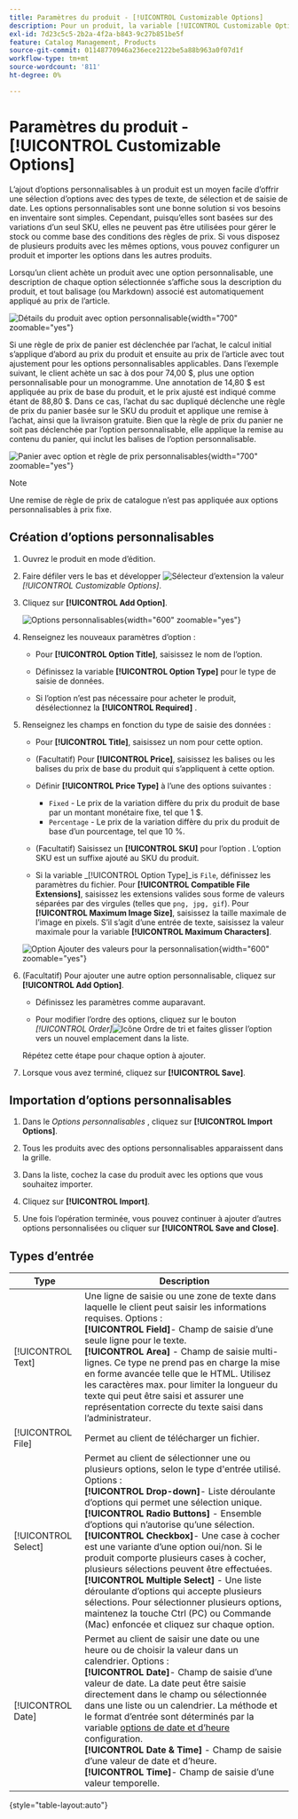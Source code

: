 ```yaml
---
title: Paramètres du produit - [!UICONTROL Customizable Options]
description: Pour un produit, la variable [!UICONTROL Customizable Options] vous permet d’offrir une sélection d’options avec des types de saisie de texte, de sélection et de date.
exl-id: 7d23c5c5-2b2a-4f2a-b843-9c27b851be5f
feature: Catalog Management, Products
source-git-commit: 01148770946a236ece2122be5a88b963a0f07d1f
workflow-type: tm+mt
source-wordcount: '811'
ht-degree: 0%

---
```


# Paramètres du produit - [!UICONTROL Customizable Options]

L’ajout d’options personnalisables à un produit est un moyen facile d’offrir une sélection d’options avec des types de texte, de sélection et de saisie de date. Les options personnalisables sont une bonne solution si vos besoins en inventaire sont simples. Cependant, puisqu’elles sont basées sur des variations d’un seul SKU, elles ne peuvent pas être utilisées pour gérer le stock ou comme base des conditions des règles de prix. Si vous disposez de plusieurs produits avec les mêmes options, vous pouvez configurer un produit et importer les options dans les autres produits.

Lorsqu’un client achète un produit avec une option personnalisable, une description de chaque option sélectionnée s’affiche sous la description du produit, et tout balisage (ou Markdown) associé est automatiquement appliqué au prix de l’article.

![Détails du produit avec option personnalisable](./assets/storefront-customizable-option-product-detail.png){width="700" zoomable="yes"}

Si une règle de prix de panier est déclenchée par l’achat, le calcul initial s’applique d’abord au prix du produit et ensuite au prix de l’article avec tout ajustement pour les options personnalisables applicables. Dans l’exemple suivant, le client achète un sac à dos pour 74,00 $, plus une option personnalisable pour un monogramme. Une annotation de 14,80 $ est appliquée au prix de base du produit, et le prix ajusté est indiqué comme étant de 88,80 $. Dans ce cas, l’achat du sac dupliqué déclenche une règle de prix du panier basée sur le SKU du produit et applique une remise à l’achat, ainsi que la livraison gratuite. Bien que la règle de prix du panier ne soit pas déclenchée par l’option personnalisable, elle applique la remise au contenu du panier, qui inclut les balises de l’option personnalisable.

![Panier avec option et règle de prix personnalisables](./assets/storefront-customizable-option-cart-price-rule.png){width="700" zoomable="yes"}

>[!NOTE]
>
>Une remise de règle de prix de catalogue n’est pas appliquée aux options personnalisables à prix fixe.

## Création d’options personnalisables

1. Ouvrez le produit en mode d’édition.

1. Faire défiler vers le bas et développer ![Sélecteur d’extension](../assets/icon-display-expand.png) la valeur _[!UICONTROL Customizable Options]_.

1. Cliquez sur **[!UICONTROL Add Option]**.

   ![Options personnalisables](./assets/product-customizable-options.png){width="600" zoomable="yes"}

1. Renseignez les nouveaux paramètres d’option :

   - Pour **[!UICONTROL Option Title]**, saisissez le nom de l’option.

   - Définissez la variable **[!UICONTROL Option Type]** pour le type de saisie de données.

   - Si l’option n’est pas nécessaire pour acheter le produit, désélectionnez la **[!UICONTROL Required]** .

1. Renseignez les champs en fonction du type de saisie des données :

   - Pour **[!UICONTROL Title]**, saisissez un nom pour cette option.

   - (Facultatif) Pour **[!UICONTROL Price]**, saisissez les balises ou les balises du prix de base du produit qui s’appliquent à cette option.

   - Définir **[!UICONTROL Price Type]** à l’une des options suivantes :

      - `Fixed` - Le prix de la variation diffère du prix du produit de base par un montant monétaire fixe, tel que 1 $.
      - `Percentage` - Le prix de la variation diffère du prix du produit de base d’un pourcentage, tel que 10 %.

   - (Facultatif) Saisissez un **[!UICONTROL SKU]** pour l’option . L’option SKU est un suffixe ajouté au SKU du produit.

   - Si la variable _[!UICONTROL Option Type]_is `File`, définissez les paramètres du fichier. Pour **[!UICONTROL Compatible File Extensions]**, saisissez les extensions valides sous forme de valeurs séparées par des virgules (telles que `png, jpg, gif`). Pour **[!UICONTROL Maximum Image Size]**, saisissez la taille maximale de l’image en pixels. S’il s’agit d’une entrée de texte, saisissez la valeur maximale pour la variable **[!UICONTROL Maximum Characters]**.

   ![Option Ajouter des valeurs pour la personnalisation](./assets/product-customizable-options-add-values.png){width="600" zoomable="yes"}

1. (Facultatif) Pour ajouter une autre option personnalisable, cliquez sur **[!UICONTROL Add Option]**.

   - Définissez les paramètres comme auparavant.

   - Pour modifier l’ordre des options, cliquez sur le bouton _[!UICONTROL Order]_![Icône Ordre de tri](../assets/icon-sort-order.png) et faites glisser l’option vers un nouvel emplacement dans la liste.

   Répétez cette étape pour chaque option à ajouter.

1. Lorsque vous avez terminé, cliquez sur **[!UICONTROL Save]**.

## Importation d’options personnalisables

1. Dans le _Options personnalisables_ , cliquez sur **[!UICONTROL Import Options]**.


1. Tous les produits avec des options personnalisables apparaissent dans la grille.

1. Dans la liste, cochez la case du produit avec les options que vous souhaitez importer.

1. Cliquez sur **[!UICONTROL Import]**.

1. Une fois l’opération terminée, vous pouvez continuer à ajouter d’autres options personnalisées ou cliquer sur **[!UICONTROL Save and Close]**.

## Types d’entrée

| Type | Description |
|---------------------|---------------|
| [!UICONTROL Text] | Une ligne de saisie ou une zone de texte dans laquelle le client peut saisir les informations requises. Options :<br />**[!UICONTROL Field]**- Champ de saisie d’une seule ligne pour le texte.<br />**[!UICONTROL Area]** - Champ de saisie multi-lignes. Ce type ne prend pas en charge la mise en forme avancée telle que le HTML. Utilisez les caractères max. pour limiter la longueur du texte qui peut être saisi et assurer une représentation correcte du texte saisi dans l’administrateur. |
| [!UICONTROL File] | Permet au client de télécharger un fichier. |
| [!UICONTROL Select] | Permet au client de sélectionner une ou plusieurs options, selon le type d&#39;entrée utilisé. Options :<br />**[!UICONTROL Drop-down]**- Liste déroulante d’options qui permet une sélection unique.<br />**[!UICONTROL Radio Buttons]** - Ensemble d’options qui n’autorise qu’une sélection.<br />**[!UICONTROL Checkbox]**- Une case à cocher est une variante d’une option oui/non. Si le produit comporte plusieurs cases à cocher, plusieurs sélections peuvent être effectuées.<br />**[!UICONTROL Multiple Select]** - Une liste déroulante d’options qui accepte plusieurs sélections. Pour sélectionner plusieurs options, maintenez la touche Ctrl (PC) ou Commande (Mac) enfoncée et cliquez sur chaque option. |
| [!UICONTROL Date] | Permet au client de saisir une date ou une heure ou de choisir la valeur dans un calendrier. Options : <br />**[!UICONTROL Date]**- Champ de saisie d’une valeur de date. La date peut être saisie directement dans le champ ou sélectionnée dans une liste ou un calendrier. La méthode et le format d’entrée sont déterminés par la variable [options de date et d’heure](attributes-input-types.md#date-and-time-options) configuration.<br />**[!UICONTROL Date & Time]** - Champ de saisie d’une valeur de date et d’heure.<br />**[!UICONTROL Time]**- Champ de saisie d’une valeur temporelle. |

{style="table-layout:auto"}
